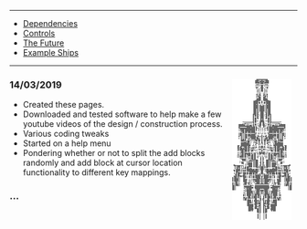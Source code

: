 * * *

* [Dependencies](md/DEPENDENCIES.md)
* [Controls](md/CONTROLS.md)
* [The Future](md/FUTURE.md)
* [Example Ships](md/SHIPS.md)

* * *

### 14/03/2019 <img align="right" hspace="10" src="images/10cc2cf3-da2f-4c81-b925-fec57ae0336e.png">

* Created these pages.
* Downloaded and tested software to help make a few youtube videos of the design / construction process.
* Various coding tweaks
* Started on a help menu
* Pondering whether or not to split the add blocks randomly and add block at cursor location functionality to different key mappings.

### ...
